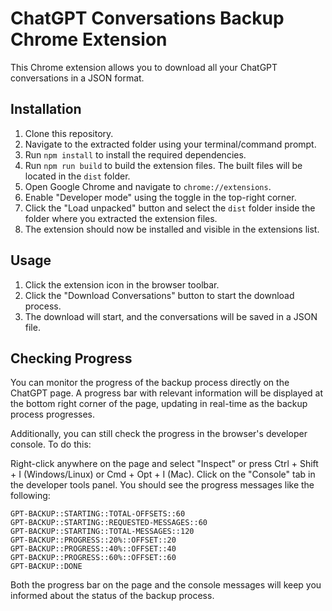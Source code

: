 # ChatGPT Conversations Backup Chrome Extension

This Chrome extension allows you to download all your ChatGPT conversations in a JSON format.

## Installation

1. Clone this repository.
2. Navigate to the extracted folder using your terminal/command prompt.
3. Run `npm install` to install the required dependencies.
4. Run `npm run build` to build the extension files. The built files will be located in the `dist` folder.
5. Open Google Chrome and navigate to `chrome://extensions`.
6. Enable "Developer mode" using the toggle in the top-right corner.
7. Click the "Load unpacked" button and select the `dist` folder inside the folder where you extracted the extension files.
8. The extension should now be installed and visible in the extensions list.

## Usage

1. Click the extension icon in the browser toolbar.
2. Click the "Download Conversations" button to start the download process.
3. The download will start, and the conversations will be saved in a JSON file.

## Checking Progress

You can monitor the progress of the backup process directly on the ChatGPT page. A progress bar with relevant information will be displayed at the bottom right corner of the page, updating in real-time as the backup process progresses.

Additionally, you can still check the progress in the browser's developer console. To do this:

Right-click anywhere on the page and select "Inspect" or press Ctrl + Shift + I (Windows/Linux) or Cmd + Opt + I (Mac).
Click on the "Console" tab in the developer tools panel.
You should see the progress messages like the following:

```plaintext
GPT-BACKUP::STARTING::TOTAL-OFFSETS::60
GPT-BACKUP::STARTING::REQUESTED-MESSAGES::60
GPT-BACKUP::STARTING::TOTAL-MESSAGES::120
GPT-BACKUP::PROGRESS::20%::OFFSET::20
GPT-BACKUP::PROGRESS::40%::OFFSET::40
GPT-BACKUP::PROGRESS::60%::OFFSET::60
GPT-BACKUP::DONE
```

Both the progress bar on the page and the console messages will keep you informed about the status of the backup process.
